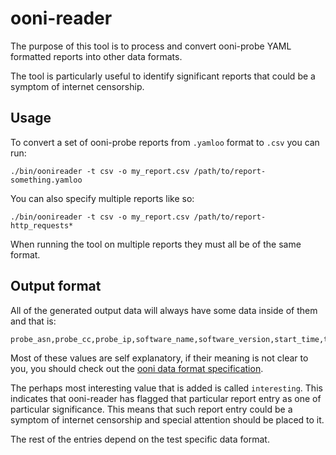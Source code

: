 # ooni-reader

The purpose of this tool is to process and convert ooni-probe YAML formatted
reports into other data formats.

The tool is particularly useful to identify significant reports that could be a
symptom of internet censorship.

## Usage

To convert a set of ooni-probe reports from `.yamloo` format to `.csv` you can run:

```
./bin/oonireader -t csv -o my_report.csv /path/to/report-something.yamloo
```

You can also specify multiple reports like so:

```
./bin/oonireader -t csv -o my_report.csv /path/to/report-http_requests*
```

When running the tool on multiple reports they must all be of the same format.

## Output format

All of the generated output data will always have some data inside of them and that is:

```
probe_asn,probe_cc,probe_ip,software_name,software_version,start_time,test_name,test_version,data_format_version,input,interesting
```

Most of these values are self explanatory, if their meaning is not clear to
you, you should check out the [ooni data format specification](https://github.com/TheTorProject/ooni-spec/tree/master/data-formats).

The perhaps most interesting value that is added is called `interesting`. This
indicates that ooni-reader has flagged that particular report entry as one of
particular significance. This means that such report entry could be a symptom
of internet censorship and special attention should be placed to it.

The rest of the entries depend on the test specific data format.
